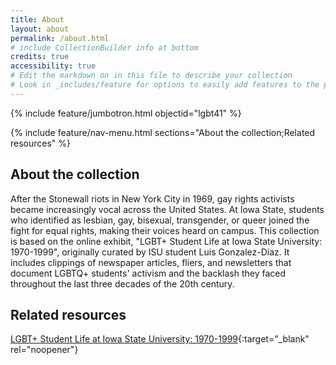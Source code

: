 ```yaml
---
title: About
layout: about
permalink: /about.html
# include CollectionBuilder info at bottom
credits: true
accessibility: true
# Edit the markdown on in this file to describe your collection
# Look in _includes/feature for options to easily add features to the page
---
```


{% include feature/jumbotron.html objectid="lgbt41" %} 

{% include feature/nav-menu.html sections="About the collection;Related resources" %}

## About the collection

After the Stonewall riots in New York City in 1969, gay rights activists became increasingly vocal across the United States. At Iowa State, students who identified as lesbian, gay, bisexual, transgender, or queer joined the fight for equal rights, making their voices heard on campus. This collection is based on the online exhibit, "LGBT+ Student Life at Iowa State University: 1970-1999", originally curated by ISU student Luis Gonzalez-Diaz. It includes clippings of newspaper articles, fliers, and newsletters that document LGBTQ+ students' activism and the backlash they faced throughout the last three decades of the 20th century.

## Related resources
[LGBT+ Student Life at Iowa State University: 1970-1999](https://exhibits.lib.iastate.edu/lgbt-student-life-at-iowa-state-university-1970-1999){:target="_blank"
rel="noopener"}